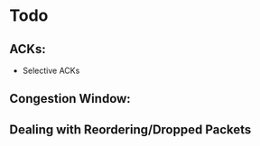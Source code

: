 # Todo

## ACKs:

- Selective ACKs

## Congestion Window:

## Dealing with Reordering/Dropped Packets
